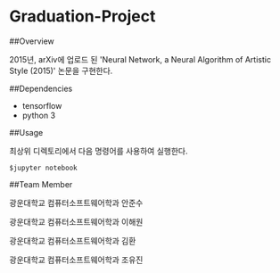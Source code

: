 # Graduation-Project

##Overview

2015년, arXiv에 업로드 된 'Neural Network, a Neural Algorithm of Artistic Style (2015)' 논문을 구현한다.


##Dependencies

* tensorflow 
* python 3

##Usage

최상위 디렉토리에서 다음 명령어를 사용하여 실행한다.

 `$jupyter notebook` 


##Team Member

광운대학교 컴퓨터소프트웨어학과 안준수

광운대학교 컴퓨터소프트웨어학과 이해원

광운대학교 컴퓨터소프트웨어학과 김환

광운대학교 컴퓨터소프트웨어학과 조유진


